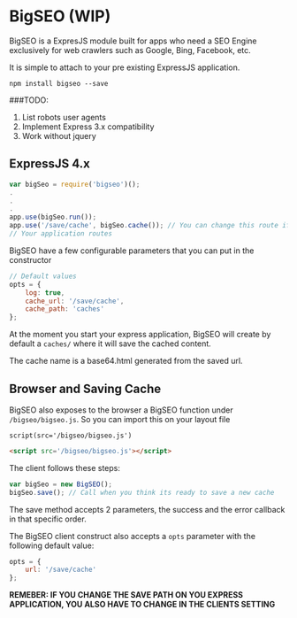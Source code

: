 # BigSEO (WIP)

BigSEO is a ExpresJS module built for apps who need a SEO Engine exclusively for web crawlers such as Google, Bing, Facebook, etc.

It is simple to attach to your pre existing ExpressJS application.

```npm install bigseo --save```

###TODO:
1. List robots user agents
1. Implement Express 3.x compatibility
1. Work without jquery

## ExpressJS 4.x

```javascript
var bigSeo = require('bigseo')();
.
.
.
app.use(bigSeo.run());
app.use('/save/cache', bigSeo.cache()); // You can change this route if you want
// Your application routes
```

BigSEO have a few configurable parameters that you can put in the constructor

```javascript
// Default values
opts = {
    log: true,
    cache_url: '/save/cache',
    cache_path: 'caches'
};
```

At the moment you start your express application, BigSEO will create by default a ```caches/``` where it will save the cached content.

The cache name is a base64.html generated from the saved url.

## Browser and Saving Cache

BigSEO also exposes to the browser a BigSEO function under ```/bigseo/bigseo.js```. So you can import this on your layout file

```jade
script(src='/bigseo/bigseo.js')
```
```html
<script src='/bigseo/bigseo.js'></script>
```

The client follows these steps:
```javascript
var bigSeo = new BigSEO();
bigSeo.save(); // Call when you think its ready to save a new cache
```

The save method accepts 2 parameters, the success and the error callback in that specific order.


The BigSEO client construct also accepts a ```opts``` parameter with the following default value:
```javascript
opts = {
    url: '/save/cache'
};
```

**REMEBER: IF YOU CHANGE THE SAVE PATH ON YOU EXPRESS APPLICATION, YOU ALSO HAVE TO CHANGE IN THE CLIENTS SETTING**
